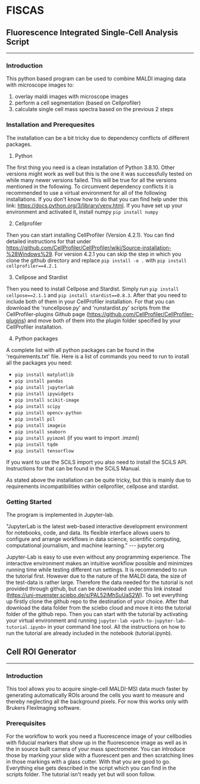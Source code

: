 # FISCAS

## Fluorescence Integrated Single-Cell Analysis Script
***
### Introduction

This python based program can be used to combine MALDI imaging data with microscope images to: 
1. overlay maldi images with microscope images 
2. perform a cell segmentation (based on Cellprofiler)
3. calculate single cell mass spectra based on the previous 2 steps

### Installation and Prerequesites 

The installation can be a bit tricky due to dependency conflicts of different packages.

1) Python

The first thing you need is a clean installation of Python 3.8.10. Other versions might work as well but this is the one it was successfully tested on while many newer versions failed. This will be true for all the versions mentioned in the following. To circumvent dependency conflicts it is recommended to use a virtual environment for all of the following installations. If you don't know how to do that you can find help under this link: https://docs.python.org/3/library/venv.html.
If you have set up your environment and activated it, install numpy `pip install numpy`

2) Cellprofiler

Then you can start installing CellProfiler (Version 4.2.1). You can find detailed instructions for that under https://github.com/CellProfiler/CellProfiler/wiki/Source-installation-%28Windows%29. For version 4.2.1 you can skip the step in which you clone the github directory and replace `pip install -e .` with `pip install cellprofiler==4.2.1`

3) Cellpose and Stardist

Then you need to install Cellpose and Stardist. Simply run `pip install cellpose==2.1.1` and `pip install stardist==0.8.3`. After that you need to include both of them in your CellProfiler installation. For that you can download the 'runcellpose.py' and 'runstardist.py' scripts from the CellProfiler-plugins Github page (https://github.com/CellProfiler/CellProfiler-plugins) and move both of them into the plugin folder specified by your CellProfiler installation.  

4) Python packages

A complete list with all python packages can be found in the 'requirements.txt' file. 
Here is a list of commands you need to run to install all the packages you need:

- `pip install matplotlib`
- `pip install pandas`
- `pip install jupyterlab`
- `pip install ipywidgets`
- `pip install scikit-image`
- `pip install scipy`
- `pip install opencv-python`
- `pip install pil`
- `pip install imageio`
- `pip install seaborn`
- `pip install pyimzml` (if you want to import .imzml)
- `pip install tqdm`
- `pip install tensorflow`

If you want to use the SCiLS import you also need to install the SCiLS API. Instructions for that can be found in the SCiLS Manual.

As stated above the installation can be quite tricky, but this is mainly due to requirements incompatibilities within cellprofiler, cellpose and stardist. 

### Getting Started

The program is implemented in Jupyter-lab.  

"JupyterLab is the latest web-based interactive development environment for notebooks, code, and data. Its flexible interface allows users to configure and arrange workflows in data science, scientific computing, computational journalism, and machine learning." --- jupyter.org

Jupyter-Lab is easy to use even without any programming experience. The interactive environment makes an intuitive workflow possible and minimizes running time while testing different run settings.
It is recommended to run the tutorial first. However due to the nature of the MALDI data, the size of the test-data is rather large. Therefore the data needed for the tutorial is not provided through github, but can be downloaded under this link instead (https://uni-muenster.sciebo.de/s/PAL52iMhSuUaS2W). To set everything up firstly clone the github repo to the destination of your choice. After that download the data folder from the sciebo cloud and move it into the tutorial folder of the github repo. Then you can start with the tutorial by activating your virtual environment and running `jupyter-lab <path-to-jupyter-lab-tutorial.ipynb>` in your command line tool. All the instructions on how to run the tutorial are already included in the notebook (tutorial.ipynb). 

## Cell ROI Generator

***

### Introduction
This tool allows you to acquire single-cell MALDI-MSI data much faster by generating automatically ROIs around the cells you want to measure and thereby neglecting all the background pixels. For now this works only with Brukers FlexImaging software.  

### Prerequisites 
For the workflow to work you need a fluorescence image of your cellbodies with fiducial markers that show up in the fluorescence image as well as in the in source built camera of your mass spectrometer. You can introduce those by marking your slide with a fluorescent pen and then scratching lines in those markings with a glass cutter. 
With that you are good to go. Everything else gets described in the script which you can find in the scripts folder. The tutorial isn't ready yet but will soon follow.   
